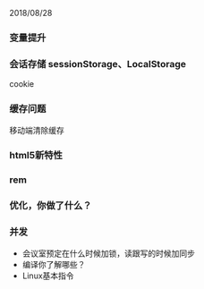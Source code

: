 <a name="20180828"></a>2018/08/28

### 变量提升



### 会话存储 sessionStorage、LocalStorage

cookie

### 缓存问题

移动端清除缓存



### html5新特性

### rem

### 优化，你做了什么？



### 并发

- 会议室预定在什么时候加锁，读跟写的时候加同步
- 编译你了解哪些？
- Linux基本指令









### 



